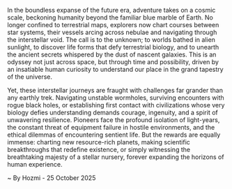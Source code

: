 
In the boundless expanse of the future era, adventure takes on a cosmic scale, beckoning humanity beyond the familiar blue marble of Earth. No longer confined to terrestrial maps, explorers now chart courses between star systems, their vessels arcing across nebulae and navigating through the interstellar void. The call is to the unknown; to worlds bathed in alien sunlight, to discover life forms that defy terrestrial biology, and to unearth the ancient secrets whispered by the dust of nascent galaxies. This is an odyssey not just across space, but through time and possibility, driven by an insatiable human curiosity to understand our place in the grand tapestry of the universe.

Yet, these interstellar journeys are fraught with challenges far grander than any earthly trek. Navigating unstable wormholes, surviving encounters with rogue black holes, or establishing first contact with civilizations whose very biology defies understanding demands courage, ingenuity, and a spirit of unwavering resilience. Pioneers face the profound isolation of light-years, the constant threat of equipment failure in hostile environments, and the ethical dilemmas of encountering sentient life. But the rewards are equally immense: charting new resource-rich planets, making scientific breakthroughs that redefine existence, or simply witnessing the breathtaking majesty of a stellar nursery, forever expanding the horizons of human experience.

~ By Hozmi - 25 October 2025
